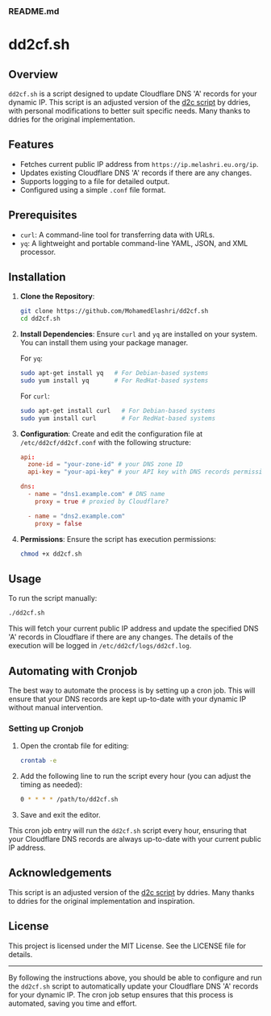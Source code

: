 ### README.md

# dd2cf.sh

## Overview

`dd2cf.sh` is a script designed to update Cloudflare DNS 'A' records for your dynamic IP. This script is an adjusted version of the [d2c script](https://github.com/ddries/d2c.sh) by ddries, with personal modifications to better suit specific needs. Many thanks to ddries for the original implementation.

## Features

- Fetches current public IP address from `https://ip.melashri.eu.org/ip`.
- Updates existing Cloudflare DNS 'A' records if there are any changes.
- Supports logging to a file for detailed output.
- Configured using a simple `.conf` file format.

## Prerequisites

- `curl`: A command-line tool for transferring data with URLs.
- `yq`: A lightweight and portable command-line YAML, JSON, and XML processor.

## Installation

1. **Clone the Repository**:
   ```sh
   git clone https://github.com/MohamedElashri/dd2cf.sh
   cd dd2cf.sh
   ```

2. **Install Dependencies**:
   Ensure `curl` and `yq` are installed on your system. You can install them using your package manager.

   For `yq`:
   ```sh
   sudo apt-get install yq   # For Debian-based systems
   sudo yum install yq       # For RedHat-based systems
   ```

   For `curl`:
   ```sh
   sudo apt-get install curl   # For Debian-based systems
   sudo yum install curl       # For RedHat-based systems
   ```

3. **Configuration**:
   Create and edit the configuration file at `/etc/dd2cf/dd2cf.conf` with the following structure:
   ```conf
   api:
     zone-id = "your-zone-id" # your DNS zone ID
     api-key = "your-api-key" # your API key with DNS records permissions

   dns:
     - name = "dns1.example.com" # DNS name
       proxy = true # proxied by Cloudflare?

     - name = "dns2.example.com"
       proxy = false
   ```

4. **Permissions**:
   Ensure the script has execution permissions:
   ```sh
   chmod +x dd2cf.sh
   ```

## Usage

To run the script manually:
```sh
./dd2cf.sh
```

This will fetch your current public IP address and update the specified DNS 'A' records in Cloudflare if there are any changes. The details of the execution will be logged in `/etc/dd2cf/logs/dd2cf.log`.

## Automating with Cronjob

The best way to automate the process is by setting up a cron job. This will ensure that your DNS records are kept up-to-date with your dynamic IP without manual intervention.

### Setting up Cronjob

1. Open the crontab file for editing:
   ```sh
   crontab -e
   ```

2. Add the following line to run the script every hour (you can adjust the timing as needed):
   ```sh
   0 * * * * /path/to/dd2cf.sh
   ```

3. Save and exit the editor.

This cron job entry will run the `dd2cf.sh` script every hour, ensuring that your Cloudflare DNS records are always up-to-date with your current public IP address.

## Acknowledgements

This script is an adjusted version of the [d2c script](https://github.com/ddries/d2c.sh) by ddries. Many thanks to ddries for the original implementation and inspiration.

## License

This project is licensed under the MIT License. See the LICENSE file for details.

---

By following the instructions above, you should be able to configure and run the `dd2cf.sh` script to automatically update your Cloudflare DNS 'A' records for your dynamic IP. The cron job setup ensures that this process is automated, saving you time and effort.
